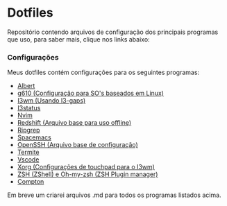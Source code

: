 # Dotfiles

Repositório contendo arquivos de configuração dos principais programas que uso, para saber mais, clique nos links abaixo:

### Configurações

Meus dotfiles contém configurações para os seguintes programas:
  - [ Albert ](albert/albert.conf)
  - [ g610 (Configuração para SO's baseados em Linux) ](g610/profile)
  - [ I3wm (Usando I3-gaps) ](i3/config)
  - [ I3status ](i3status/config)
  - [ Nvim ](nvim/init.vim)
  - [ Redshift (Arquivo base para uso offline) ](redshift/redshift.conf)
  - [ Ripgrep ](ripgrep/.ripgreprc)
  - [ Spacemacs ](spacemacs/.spacemacs)
  - [ OpenSSH (Arquivo base de configuração) ](ssh/config)
  - [ Termite ](termite/config)
  - [ Vscode ](vscode/settings/settings.json)
  - [ Xorg (Configurações de touchpad para o I3wm) ](xorg/30-touchpad.conf)
  - [ ZSH (ZShell) e Oh-my-zsh (ZSH Plugin manager) ](zsh/.zshrc)
  - [ Compton ](compton/compton.conf)

Em breve um criarei arquivos .md para todos os programas listados acima.
